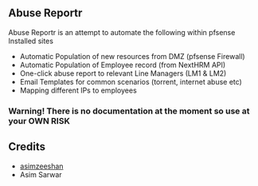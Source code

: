 ## Abuse Reportr
Abuse Reportr is an attempt to automate the following within pfsense Installed sites
 - Automatic Population of new resources from DMZ (pfsense Firewall)
 - Automatic Population of Employee record (from NextHRM API)
 - One-click abuse report to relevant Line Managers (LM1 & LM2)
 - Email Templates for common scenarios (torrent, internet abuse etc)
 - Mapping different IPs to employees

### Warning! There is no documentation at the moment so use at your OWN RISK

## Credits
- [asimzeeshan](https://github.com/asimzeeshan)
- Asim Sarwar